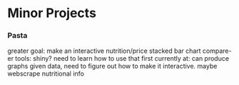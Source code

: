 # Minor Projects

### Pasta

greater goal: make an interactive nutrition/price stacked bar chart compare-er
tools: shiny? need to learn how to use that first
currently at: can produce graphs given data, need to figure out how to make it interactive. maybe webscrape nutritional info
